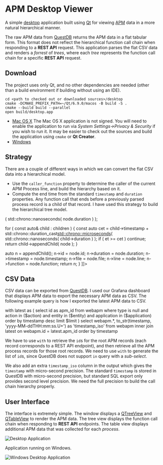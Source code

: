 # APM Desktop Viewer

A simple [desktop](https://github.com/sptrakesh/apm-viewer/tree/main/desktop)
application built using [Qt](https://qt.io/) for viewing [APM](Application-Performance-Management.md)
data in a more natural hierarchical manner.

The raw APM data from [QuestDB](https://questdb.com) returns the APM data
in a flat tabular form.  This format does not reflect the hierarchical function
call chain when responding to a **REST API** request. This application parses the flat 
CSV data and renders a *forrest* of *trees*, where each *tree* represents the
function call chain for a specific **REST API** request.

## Download
The project uses only Qt, and no other dependencies are needed (other than a build environment
if building without using an IDE).

```Shell
cd <path to checked out or downloaded sources>/desktop
cmake -DCMAKE_PREFIX_PATH=~/Qt/6.9.0/macos -B build -S .
cmake --build build --parallel
open build/desktop.app
```

* [Mac OS X](https://github.com/sptrakesh/apm-viewer/releases/download/v2025.04.23/desktop.dmg)
  The Mac OS X application is not signed. You will need to enable the application to run via 
  *System Settings->Privacy & Security* if you wish to run it. It may be easier to check out 
  the sources and build the application using `cmake` or **Qt Creator**.
* [Windows](https://github.com/sptrakesh/apm-viewer/releases/download/v2025.04.23/desktop.7z)

## Strategy
There are a couple of different ways in which we can convert the flat CSV data
into a hierarchical model.
* Use the `caller_function` property to determine the caller of the current APM Process
  line, and build the hierarchy based on it.
* Compute the end time from the standard `timestamp` and `duration` properties.  Any
  function call that ends before a previously parsed process record is a child of that
  record.  I have used this strategy to build the hierarchical tree model.

<code-block lang="C++" collapsible="true">
<![CDATA[
Node* Node::appendChild( const Node& node )
{
  const auto et = node.timestamp + std::chrono::duration_cast<std::chrono::microseconds>( std::chrono::nanoseconds( node.duration ) );

  for ( const auto& child : children )
  {
    const auto cet = child->timestamp + std::chrono::duration_cast<std::chrono::microseconds>( std::chrono::nanoseconds( child->duration ) );
    if ( et >= cet ) continue;
    return child->appendChild( node );
  }

  auto n = appendChild();
  n->id = node.id;
  n->duration = node.duration;
  n->timestamp = node.timestamp;
  n->file = node.file;
  n->line = node.line;
  n->function = node.function;
  return n;
}
]]>
</code-block>

## CSV Data
CSV data can be exported from [QuestDB](https://questdb.com/).  I used our Grafana dashboard
that displays APM data to export the necessary APM data as CSV.  The following example
query is how I exported the latest APM data to CSV.

<code-block lang="SQL" collapsible="true">
with latest as 
(
  select id as apm_id
  from webapm 
  where type is null
  and action in ($action)
  and entity in ($entity)
  and application in ($application)
  order by timestamp desc
  limit $limit
)
select webapm.*, to_str(timestamp, 'yyyy-MM-ddTHH:mm:ss.U+') as 'timestamp_iso'
from webapm
inner join latest on webapm.id = latest.apm_id
order by timestamp
</code-block>

We have to use `with` to retrieve the `id`s for the root APM records (each record
corresponds to a REST API endpoint), and then retrieve all the APM process records
for those root records.  We need to use `with` to generate the list of `id`s, since
QuestDB does not support `in` query with a *sub-select*.

We also add an extra `timestamp_iso` column in the output which gives the `timestamp`
with micro-second precision.  The standard `timestamp` is stored in QuestDB with
micro-second precision, but standard SQL export only provides second level precision.
We need the full precision to build the call chain hierarchy properly.

## User Interface
The interface is extremely simple.  The window displays a [QTreeView](https://doc.qt.io/qt-6/qtreeview.html)
and [QTableView](https://doc.qt.io/qt-6/qtableview.html) to render the APM data.
The tree view displays the function call chain when responding to **REST API** endpoints.
The table view displays additional APM data that was collected for each *process*.

<img src="apm-desktop.png" alt="Desktop Application" thumbnail="true"/>

Application running on Windows.

<img src="apm-desktop-windows.png" alt="Windows Desktop Application" thumbnail="true"/>
